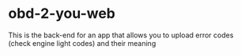 obd-2-you-web
=============

This is the back-end for an app that allows you to upload error codes (check engine light codes) and their meaning

